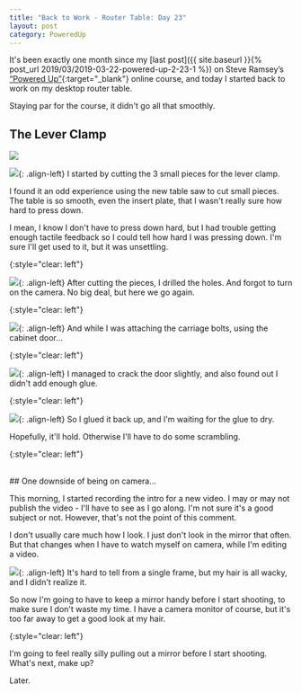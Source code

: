 ```yaml
---
title: "Back to Work - Router Table: Day 23"
layout: post
category: PoweredUp
---
```

It's been exactly one month since my [last post]({{ site.baseurl }}{% post_url 2019/03/2019-03-22-powered-up-2-23-1 %}) on Steve Ramsey’s [“Powered Up”](https://theweekendwoodworker.com/powered-up){:target="_blank"} online course, and today I started back to work on my desktop router table.

Staying par for the course, it didn't go all that smoothly.

## The Lever Clamp

![](/assets/images-posts/2019/04/2019-04-22.1.01.jpg)

![](/assets/images-posts/2019/04/2019-04-22.1.02.jpg){: .align-left}
I started by cutting the 3 small pieces for the lever clamp.

I found it an odd experience using the new table saw to cut small pieces. The table is so smooth, even the insert plate, that I wasn't really sure how hard to press down.

I mean, I know I don't have to press down hard, but I had trouble getting enough tactile feedback so I could tell how hard I was pressing down. I'm sure I'll get used to it, but it was unsettling.

{:style="clear: left"}

![](/assets/images-posts/2019/04/2019-04-22.1.03.jpg){: .align-left}
After cutting the pieces, I drilled the holes. And forgot to turn on the camera. No big deal, but here we go again.

{:style="clear: left"}

![](/assets/images-posts/2019/04/2019-04-22.1.04.jpg){: .align-left}
And while I was attaching the carriage bolts, using the cabinet door...

{:style="clear: left"}

![](/assets/images-posts/2019/04/2019-04-22.1.05.jpg){: .align-left}
I managed to crack the door slightly, and also found out I didn't add enough glue.

{:style="clear: left"}

![](/assets/images-posts/2019/04/2019-04-22.1.06.jpg){: .align-left}
So I glued it back up, and I'm waiting for the glue to dry.

Hopefully, it'll hold. Otherwise I'll have to do some scrambling.

{:style="clear: left"}

<br/>
## One downside of being on camera...

This morning, I started recording the intro for a new video. I may or may not publish the video - I'll have to see as I go along. I'm not sure it's a good subject or not. However, that's not the point of this comment.

I don't usually care much how I look. I just don't look in the mirror that often. But that changes when I have to watch myself on camera, while I'm editing a video.

![](/assets/images-posts/2019/04/2019-04-22.1.07.jpg){: .align-left}
It's hard to tell from a single frame, but my hair is all wacky, and I didn't realize it.

So now I'm going to have to keep a mirror handy before I start shooting, to make sure I don't waste my time. I have a camera monitor of course, but it's too far away to get a good look at my hair.

{:style="clear: left"}

I'm going to feel really silly pulling out a mirror before I start shooting. What's next, make up?

Later.